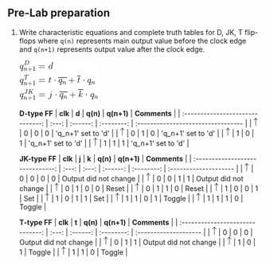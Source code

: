 ## Pre-Lab preparation

1. Write characteristic equations and complete truth tables for D, JK, T flip-flops where `q(n)` represents main output value before the clock edge and `q(n+1)` represents output value after the clock edge.

   ![Characteristic equations](Images/ff_eq.png)
   <!--
   https://editor.codecogs.com/

   \begin{align*}
   q_{n+1}^{D} =&~ d\\
   q_{n+1}^{T} =&~ t\cdot\overline{q_{n}} + \overline{t}\cdot q_{n}\\
   q_{n+1}^{JK} =&~ j\cdot\overline{q_{n}} + \overline{k}\cdot q_{n}\\
   \end{align*}

   -->
   
   **D-type FF**
   |             **clk**              | **d** | **q(n)** | **q(n+1)** | **Comments**                       |
   | :------------------------------: | :---: | :------: | :--------: | :--------------------------------- |
   | ![rising](Images/eq_uparrow.png) |   0   |    0     |     0      | 'q_n+1' set to 'd'                 |
   | ![rising](Images/eq_uparrow.png) |   0   |    1     |     0      | 'q_n+1' set to 'd'                 |
   | ![rising](Images/eq_uparrow.png) |   1   |    0     |     1      | 'q_n+1' set to 'd'                 |
   | ![rising](Images/eq_uparrow.png) |   1   |    1     |     1      | 'q_n+1' set to 'd'                 |
   
   **JK-type FF**
   |             **clk**              | **j** | **k** | **q(n)** | **q(n+1)** | **Comments**          |
   | :------------------------------: | :---: | :---: | :------: | :--------: | :-------------------- |
   | ![rising](Images/eq_uparrow.png) |   0   |   0   |    0     |     0      | Output did not change |
   | ![rising](Images/eq_uparrow.png) |   0   |   0   |    1     |     1      | Output did not change |
   | ![rising](Images/eq_uparrow.png) |   0   |   1   |    0     |     0      | Reset                 |
   | ![rising](Images/eq_uparrow.png) |   0   |   1   |    1     |     0      | Reset                 |
   | ![rising](Images/eq_uparrow.png) |   1   |   0   |    0     |     1      | Set                   |
   | ![rising](Images/eq_uparrow.png) |   1   |   0   |    1     |     1      | Set                   |
   | ![rising](Images/eq_uparrow.png) |   1   |   1   |    0     |     1      | Toggle                |
   | ![rising](Images/eq_uparrow.png) |   1   |   1   |    1     |     0      | Toggle                |
   
   **T-type FF**
   |             **clk**              | **t** | **q(n)** | **q(n+1)** | **Comments**          |
   | :------------------------------: | :---: | :------: | :--------: | :-------------------- |
   | ![rising](Images/eq_uparrow.png) |   0   |    0     |     0      | Output did not change |
   | ![rising](Images/eq_uparrow.png) |   0   |    1     |     1      | Output did not change |
   | ![rising](Images/eq_uparrow.png) |   1   |    0     |     1      | Toggle                |
   | ![rising](Images/eq_uparrow.png) |   1   |    1     |     0      | Toggle                |

